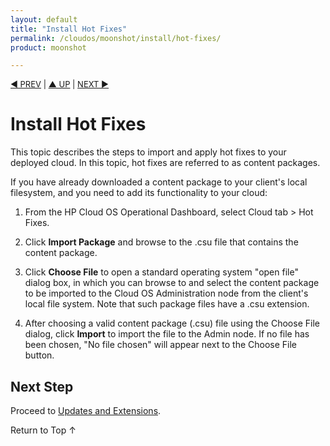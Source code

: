 ```yaml
---
layout: default
title: "Install Hot Fixes"
permalink: /cloudos/moonshot/install/hot-fixes/
product: moonshot

---
```



<script> 

function PageRefresh { 
onLoad="window.refresh"
}

PageRefresh();

</script>


<p style="font-size: small;"> <a href="/cloudos/moonshot/install/license/">&#9664; PREV</a> | <a href="/cloudos/moonshot/install/">&#9650; UP</a> | <a href="/cloudos/moonshot/install/updates-and-extensions/">NEXT &#9654;</a> </p>

# Install Hot Fixes

This topic describes the steps to import and apply hot fixes to your deployed cloud.  In this topic, hot fixes are referred to as content packages.

If you have already downloaded a content package to your client's local filesystem, and you need to add its functionality to your cloud:

1. From the HP Cloud OS Operational Dashboard, select Cloud tab > Hot Fixes.

2. Click **Import Package** and browse to the .csu file that contains the content package.

3. Click **Choose File** to open a standard operating system "open file" dialog box, in which you can browse to and select the content package to be imported to the Cloud OS Administration node from the client's local file system. Note that such package files have a .csu extension.

4. After choosing a valid content package (.csu) file using the Choose File dialog, click **Import** to import the file to the Admin node. If no file has been chosen, "No file chosen" will appear next to the Choose File button.

## Next Step

Proceed to [Updates and Extensions](/cloudos/moonshot/install/updates-and-extensions/).

<a href="#top" style="padding:14px 0px 14px 0px; text-decoration: none;"> Return to Top &#8593; </a>

